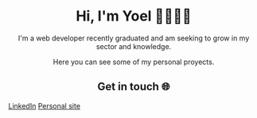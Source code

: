 <h1 align="center">Hi, I'm Yoel 👋🧑🏽‍💻</h1>

<p align="center">I'm a web developer recently graduated and am seeking to grow in my sector and knowledge.</p>
<p align="center">Here you can see some of my personal proyects.</p>


<h2 align="center">Get in touch 🌐</h2> 

<a href="https://www.linkedin.com/in/yoel-villa-8a142723a/" align="center">LinkedIn</a>
<a href="[https://www.yoelvilla.dev/" align="center">Personal site</a>

<!--
**95yoel/95yoel** is a ✨ _special_ ✨ repository because its `README.md` (this file) appears on your GitHub profile.

Here are some ideas to get you started:

- 🔭 I’m currently working on ...
- 🌱 I’m currently learning ...
- 👯 I’m looking to collaborate on ...
- 🤔 I’m looking for help with ...
- 💬 Ask me about ...
- 📫 How to reach me: ...
- 😄 Pronouns: ...
- ⚡ Fun fact: ...
-->
